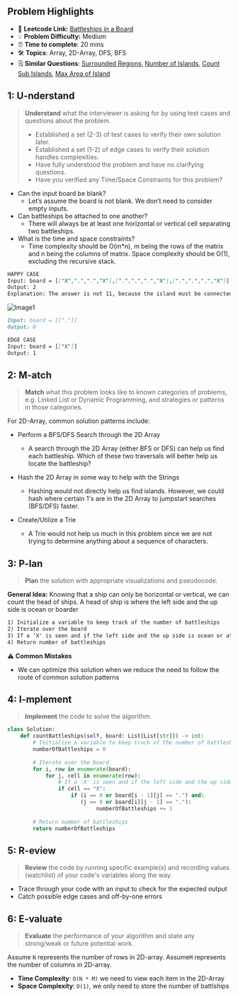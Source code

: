 ## Problem Highlights

* 🔗 **Leetcode Link:** [Battleships in a Board](https://leetcode.com/problems/battleships-in-a-board/) 
* 💡 **Problem Difficulty:** Medium
* ⏰ **Time to complete**: 20 mins
* 🛠️ **Topics**: Array, 2D-Array, DFS, BFS
* 🗒️ **Similar Questions**: [Surrounded Regions](https://leetcode.com/problems/surrounded-regions/), [Number of Islands](https://leetcode.com/problems/number-of-islands/), [Count Sub Islands](https://leetcode.com/problems/count-sub-islands/), [Max Area of Island](https://leetcode.com/problems/max-area-of-island/) 
    
## 1: U-nderstand
 
> **Understand** what the interviewer is asking for by using test cases and questions about the problem.
> 
> - Established a set (2-3) of test cases to verify their own solution later.
> - Established a set (1-2) of edge cases to verify their solution handles complexities.
> - Have fully understood the problem and have no clarifying questions.
> - Have you verified any Time/Space Constraints for this problem?

- Can the input board be blank?
    - Let’s assume the board is not blank. We don’t need to consider empty inputs.
- Can battleships be attached to one another?
    - There will always be at least one horizontal or vertical cell separating two battleships.
- What is the time and space constraints?
    - Time complexity should be O(m*n), m being the rows of the matrix and n being the columns of matrix. Space complexity should be O(1), excluding the recursive stack.


```markdown
HAPPY CASE
Input: board = [["X",".",".","X"],[".",".",".","X"],[".",".",".","X"]]
Output: 2
Explanation: The answer is not 11, because the island must be connected 4-directionally.
```
![Image1](https://assets.leetcode.com/uploads/2021/04/10/battelship-grid.jpg)
```markdown
Input: board = [["."]]
Output: 0

EDGE CASE
Input: board = [["X"]]
Output: 1

```   
    
## 2: M-atch

> **Match** what this problem looks like to known categories of problems, e.g. Linked List or Dynamic Programming, and strategies or patterns in those categories.

For 2D-Array, common solution patterns include:

- Perform a BFS/DFS Search through the 2D Array
    - A search through the 2D Array (either BFS or DFS) can help us find each battleship. Which of these two traversals will better help us locate the battleship?

- Hash the 2D Array in some way to help with the Strings
    - Hashing would not directly help us find islands. However, we could hash where certain 1's are in the 2D Array to jumpstart searches (BFS/DFS) faster.
    
- Create/Utilize a Trie
    - A Trie would not help us much in this problem since we are not trying to determine anything about a sequence of characters.



## 3: P-lan

> **Plan** the solution with appropriate visualizations and pseudocode.

**General Idea:** Knowing that a ship can only be horizontal or vertical, we can count the head of ships. A head of ship is where the left side and the up side is ocean or boarder

```markdown
1) Initialize a variable to keep track of the number of battleships
2) Iterate over the board
3) If a 'X' is seen and if the left side and the up side is ocean or at the boarder, then it's the head of a ship and add one to the count.
4) Return number of battleships

```

⚠️ **Common Mistakes**
* We can optimize this solution when we reduce the need to follow the route of common solution patterns

## 4: I-mplement

> **Implement** the code to solve the algorithm.

```python
class Solution:
    def countBattleships(self, board: List[List[str]]) -> int:
        # Initialize a variable to keep track of the number of battleships
        numberOfBattleships = 0
        
        # Iterate over the board
        for i, row in enumerate(board):
            for j, cell in enumerate(row):
                # If a 'X' is seen and if the left side and the up side is ocean or at the boarder, then it's the head of a ship and add one to the count.
                if cell == "X":
                    if (i == 0 or board[i - 1][j] == ".") and\
                       (j == 0 or board[i][j - 1] == "."):
                            numberOfBattleships += 1
        
        # Return number of battleships
        return numberOfBattleships
```
## 5: R-eview

> **Review** the code by running specific example(s) and recording values (watchlist) of your code's variables along the way.

- Trace through your code with an input to check for the expected output
- Catch possible edge cases and off-by-one errors

## 6: E-valuate

> **Evaluate** the performance of your algorithm and state any strong/weak or future potential work.

Assume `N` represents the number of rows in 2D-array.
Assume`M` represents the number of columns in 2D-array.


* **Time Complexity**: `O(N * M)` we need to view each item in the 2D-Array
* **Space Complexity**: `O(1)`, we only need to store the number of battlships
